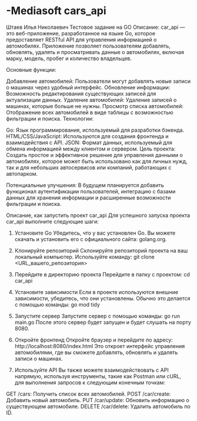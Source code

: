 # -Mediasoft cars_api
Штаев Илья Николаевич
Тестовое задание на GO
Описание:
car_api — это веб-приложение, разработанное на языке Go, которое предоставляет RESTful API для управления информацией о автомобилях. Приложение позволяет пользователям добавлять, обновлять, удалять и просматривать данные о автомобилях, включая марку, модель, пробег и количество владельцев.

Основные функции:

Добавление автомобилей: Пользователи могут добавлять новые записи о машинах через удобный интерфейс.
Обновление информации: Возможность редактирования существующих записей для актуализации данных.
Удаление автомобилей: Удаление записей о машинах, которые больше не нужны.
Просмотр списка автомобилей: Отображение всех автомобилей в виде таблицы с возможностью фильтрации и поиска.
Технологии:

Go: Язык программирования, используемый для разработки бэкенда.
HTML/CSS/JavaScript: Используются для создания фронтенда и взаимодействия с API.
JSON: Формат данных, используемый для обмена информацией между клиентом и сервером.
Цель проекта: Создать простое и эффективное решение для управления данными о автомобилях, которое может быть использовано как для личных нужд, так и для небольших автосервисов или компаний, работающих с автопарком.

Потенциальные улучшения: В будущем планируется добавить функционал аутентификации пользователей, интеграцию с базами данных для хранения информации и расширенные возможности фильтрации и поиска.

Описание, как запустить проект car_api
Для успешного запуска проекта car_api выполните следующие шаги:

1. Установите Go
Убедитесь, что у вас установлен Go. Вы можете скачать и установить его с официального сайта: golang.org.

2. Клонируйте репозиторий
Склонируйте репозиторий проекта на ваш локальный компьютер. Используйте команду:
git clone <URL_вашего_репозитория>

3. Перейдите в директорию проекта
Перейдите в папку с проектом:
cd car_api

5. Установите зависимости
Если в проекте используются внешние зависимости, убедитесь, что они установлены. Обычно это делается с помощью команды:
go mod tidy

5. Запустите сервер
Запустите сервер с помощью команды:
go run main.go
После этого сервер будет запущен и будет слушать на порту 8080.

6. Откройте фронтенд
Откройте браузер и перейдите по адресу:
http://localhost:8080/index.html
Это откроет интерфейс управления автомобилями, где вы сможете добавлять, обновлять и удалять записи о машинах.

7. Используйте API
Вы также можете взаимодействовать с API напрямую, используя инструменты, такие как Postman или cURL, для выполнения запросов к следующим конечным точкам:

GET /cars: Получить список всех автомобилей.
POST /car/create: Добавить новый автомобиль.
PUT /car/update: Обновить информацию о существующем автомобиле.
DELETE /car/delete: Удалить автомобиль по ID.
